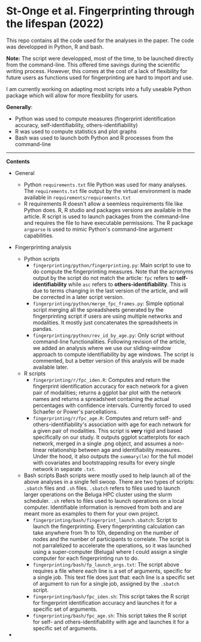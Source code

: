 # St-Onge et al. Fingerprinting through the lifespan (2022)

This repo contains all the code used for the analyses in the paper. The code was developped in Python, R and bash.

**Note:** The script were developped, most of the time, to be launched directly from the command-line. This offered time savings during the scientific writing process. However, this comes at the cost of a lack of flexibility for future users as functions used for fingerprinting are hard to import and use.

I am currently working on adapting most scripts into a fully useable Python package which will allow for more flexibility for users. 

**Generally**:
- Python was used to compute measures (fingerprint identification accuracy, self-identifiability, others-identifiability)
- R was used to compute statistics and plot graphs
- Bash was used to launch both Python and R processes from the command-line

----
**Contents**
- General
    - Python `requirements.txt` file
    Python was used for many analyses. The `requirements.txt` file output by the virtual
    environment is made available in `requirements/requirements.txt`
    - R requirements
    R doesn't allow a seemless requirements file like Python does. R, R studio and packages versions are available in the article.
    R script is used to launch packages from the command-line and requires the file to have executable permissions. The R package `argparse` is used to mimic Python's command-line argument capabilities.

- Fingerprinting analysis
    - Python scripts
        - `fingerprinting/python/fingerprinting.py`: Main script to use to do compute the fingerprinting measures. Note that the acronyms output by the script do not match the article: `fpc` refers to **self-identifiability** while `asc` refers to **others-identifiability**. This is due to terms changing in the last version of the article, and will be corrected in a later script version.
        - `fingerprinting/python/merge_fpc_frames.py`: Simple optional script merging all the spreadsheets generated by the fingerprinting script if users are using multiple networks and modalities. It mostly just concatenates the spreadsheets in pandas.
        - `fingerprinting/python/rev_id_by_age.py`: Only script without command-line functionalities. Following revision of the article, we added an analysis where we use our sliding-window approach to compute identifiability by age windows. The script is commented, but a better version of this analysis will be made available later.
    - R scripts
        - `fingerprinting/r/fpc_iden.R`: Computes and return the fingerprint identification accuracy for each network for a given pair of modalities; returns a ggplot bar plot with the network names and returns a spreadsheet containing the actual percentages with confidence intervals. Currently forced to used Schaefer or Power's parcellations.
        - `fingerprinting/r/fpc_age.R`: Computes and return self- and others-identifiability's association with age for each network for a given pair of modalities. This script is **very** rigid and based specifically on our study. It outputs ggplot scatterplots for each network, merged in a single .png object, and assumes a non-linear relationship between age and identifiability measures. Under the hood, it also outputs the `summary(lm)` for the full model with covariates and bootstrapping results for every single network in separate `.txt`. 
    - Bash scripts
        Bash scripts were mostly used to help launch all of the above analyses in a single fell swoop. There are two types of scripts: `.sbatch` files and `.sh` files. `.sbatch` refers to files used to launch larger operations on the Beluga HPC cluster using the slurm scheduler. `.sh` refers to files used to launch operations on a local computer. Identifiable information is removed from both and are meant more as examples to them for your own project.
        - `fingerprinting/bash/fingerprint_launch.sbatch`: Script to launch the fingerprinting. Every fingerprinting calculation can take anywhere from 1h to 10h, depending on the number of nodes and the number of participants to correlate. The script is not parralelized to accelerate the operations, so it was launched using a super-computer (Beluga) where I could assign a single computer for each fingerprinting run to do. 
        - `fingerprinting/bash/fp_launch_args.txt`: The script above requires a file where each line is a set of arguments, specific for a single job. This text file does just that: each line is a specific set of argument to run for a single job, assigned by the `.sbatch` script.
        - `fingerprinting/bash/fpc_iden.sh`: This script takes the R script for fingerprint identification accuracy and launches it for a specific set of arguments.
        - `fingerprinting/bash/fpc_age.sh`: This script takes the R script for self- and others-identifiability with age and launches it for a specific set of arguments.

- 